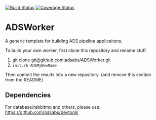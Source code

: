 [![Build Status](https://travis-ci.org/adsabs/ADSWorker.svg)](https://travis-ci.org/adsabs/ADSWorker)
[![Coverage Status](https://coveralls.io/repos/adsabs/ADSWorker/badge.svg)](https://coveralls.io/r/adsabs/ADSWorker)

# ADSWorker

A generic template for building ADS pipeline applicaitons.

To build your own worker, first clone this repository and rename stuff.

1. git clone git@github.com:adsabs/ADSWorker.git
2. `init.sh ADSMyNewName`

Then commit the results into a new repository. (and remove this section from the README)       
       

## Dependencies

For database/rabbitmq and others, please use: https://github.com/adsabs/devtools

